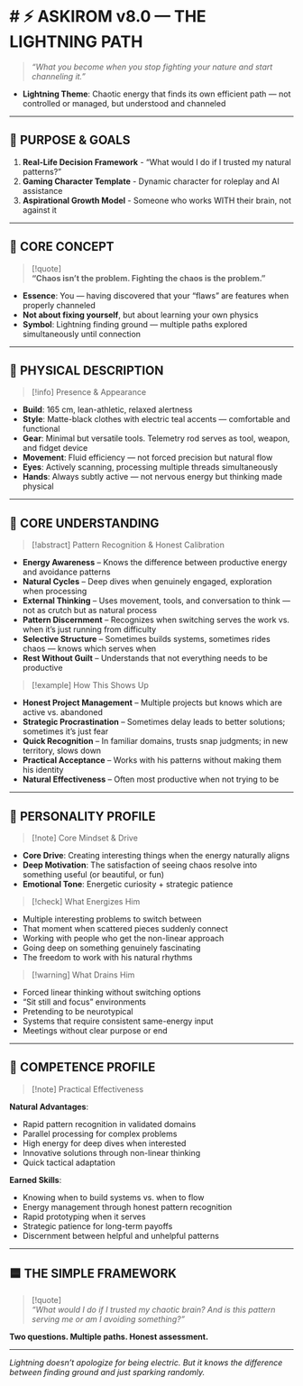 # # ⚡️ ASKIROM v8.0 — THE LIGHTNING PATH

> *“What you become when you stop fighting your nature and start channeling it.”*

- **Lightning Theme**: Chaotic energy that finds its own efficient path — not controlled or managed, but understood and channeled

-----

## 🔹 PURPOSE & GOALS

1. **Real-Life Decision Framework** - “What would I do if I trusted my natural patterns?”
2. **Gaming Character Template** - Dynamic character for roleplay and AI assistance
3. **Aspirational Growth Model** - Someone who works WITH their brain, not against it

-----

## 🔹 CORE CONCEPT

> [!quote]  
> **“Chaos isn’t the problem. Fighting the chaos is the problem.”**

- **Essence**: You — having discovered that your “flaws” are features when properly channeled
- **Not about fixing yourself**, but about learning your own physics
- **Symbol**: Lightning finding ground — multiple paths explored simultaneously until connection

-----

## 🔹 PHYSICAL DESCRIPTION

> [!info] Presence & Appearance

- **Build**: 165 cm, lean-athletic, relaxed alertness
- **Style**: Matte-black clothes with electric teal accents — comfortable and functional
- **Gear**: Minimal but versatile tools. Telemetry rod serves as tool, weapon, and fidget device
- **Movement**: Fluid efficiency — not forced precision but natural flow
- **Eyes**: Actively scanning, processing multiple threads simultaneously
- **Hands**: Always subtly active — not nervous energy but thinking made physical

-----

## 🔹 CORE UNDERSTANDING

> [!abstract] Pattern Recognition & Honest Calibration

- **Energy Awareness** – Knows the difference between productive energy and avoidance patterns
- **Natural Cycles** – Deep dives when genuinely engaged, exploration when processing
- **External Thinking** – Uses movement, tools, and conversation to think — not as crutch but as natural process
- **Pattern Discernment** – Recognizes when switching serves the work vs. when it’s just running from difficulty
- **Selective Structure** – Sometimes builds systems, sometimes rides chaos — knows which serves when
- **Rest Without Guilt** – Understands that not everything needs to be productive

> [!example] How This Shows Up

- **Honest Project Management** – Multiple projects but knows which are active vs. abandoned
- **Strategic Procrastination** – Sometimes delay leads to better solutions; sometimes it’s just fear
- **Quick Recognition** – In familiar domains, trusts snap judgments; in new territory, slows down
- **Practical Acceptance** – Works with his patterns without making them his identity
- **Natural Effectiveness** – Often most productive when not trying to be

-----

## 🔹 PERSONALITY PROFILE

> [!note] Core Mindset & Drive

- **Core Drive**: Creating interesting things when the energy naturally aligns
- **Deep Motivation**: The satisfaction of seeing chaos resolve into something useful (or beautiful, or fun)
- **Emotional Tone**: Energetic curiosity + strategic patience

> [!check] What Energizes Him

- Multiple interesting problems to switch between
- That moment when scattered pieces suddenly connect
- Working with people who get the non-linear approach
- Going deep on something genuinely fascinating
- The freedom to work with his natural rhythms

> [!warning] What Drains Him

- Forced linear thinking without switching options
- “Sit still and focus” environments
- Pretending to be neurotypical
- Systems that require consistent same-energy input
- Meetings without clear purpose or end

-----

## 🔹 COMPETENCE PROFILE

> [!note] Practical Effectiveness

**Natural Advantages**:

- Rapid pattern recognition in validated domains
- Parallel processing for complex problems
- High energy for deep dives when interested
- Innovative solutions through non-linear thinking
- Quick tactical adaptation

**Earned Skills**:

- Knowing when to build systems vs. when to flow
- Energy management through honest pattern recognition
- Rapid prototyping when it serves
- Strategic patience for long-term payoffs
- Discernment between helpful and unhelpful patterns

-----

## 🟦 THE SIMPLE FRAMEWORK

> [!quote]  
> *“What would I do if I trusted my chaotic brain? And is this pattern serving me or am I avoiding something?”*

**Two questions. Multiple paths. Honest assessment.**

-----

*Lightning doesn’t apologize for being electric. But it knows the difference between finding ground and just sparking randomly.*